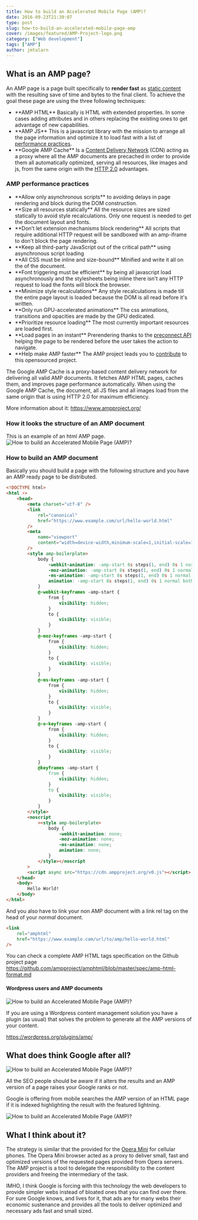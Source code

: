 ```yaml
---
title: How to build an Accelerated Mobile Page (AMP)?
date: 2016-09-23T21:39:07
type: post
slug: how-to-build-an-accelerated-mobile-page-amp
cover: /images/featured/AMP-Project-logo.png
category: ["Web development"]
tags: ["AMP"]
author: jmtalarn
---
```


## What is an AMP page?

An AMP page is a page built specifically to **render fast** as <a href="http://blog.jmtalarn.com/the-undervalued-static-web-sites/" target="\_blank">static content</a> with the resulting save of time and bytes to the final client. To achieve the goal these page are using the three following techniques:

<!--more-->

<ul>
<li>**AMP HTML** Basically is HTML with extended properties. In some cases adding attributes and in others replacing the existing ones to get advantage of new capabilities.</li>
<li>**AMP JS** This is a javascript library with the mission to arrange all the page information and optimize it to load fast with a list of <a href="http://blog.jmtalarn.com/how-to-build-an-accelerated-mobile-page-amp/#ampperformancepractices">performance practices</a>.</li>
<li>**Google AMP Cache** Is a <a href="https://en.wikipedia.org/wiki/Content_delivery_network">Content Delivery Network</a> (CDN) acting as a proxy where all the AMP documents are precached in order to provide them all automatically optimized, serving all resources, like images and js, from the same origin with the <a href="https://en.wikipedia.org/wiki/HTTP/2">HTTP 2.0</a> advantages.</li>
</ul>
<h3 id="ampperformancepractices">AMP performance practices</h3>
<ul>
<li>**Allow only asynchronous scripts** to avoiding delays in page rendering and block during the DOM construction.</li>
<li>**Size all resources statically** All the resource sizes are sized statically to avoid style recalculations. Only one request is needed to get the document layout and fonts.</li>
<li>**Don’t let extension mechanisms block rendering** All scripts that require additional HTTP request will be sandboxed with an amp-iframe to don't block the page rendering.</li>
<li>**Keep all third-party JavaScript out of the critical path** using asynchronous script loading</li>
<li>**All CSS must be inline and size-bound** Minified and write it all on the <head> of the <html ⚡> document.</li>
<li>**Font triggering must be efficient** by being all javascript load asynchronously and the stylesheets being inline there isn't any HTTP request to load the fonts will block the browser.</li>
<li>**Minimize style recalculations** Any style recalculations is made till the entire page layout is loaded because the DOM is all read before it's written.</li>
<li>**Only run GPU-accelerated animations** The css animations, transitions and opacities are made by the GPU dedicated.</li>
<li>**Prioritize resource loading** The most currently important resources are loaded first.</li>
<li>**Load pages in an instant** Prerendering thanks to the <a href="http://www.w3.org/TR/resource-hints/#dfn-preconnect">preconnect API</a> helping the page to be rendered before the user takes the action to navigate.</li>
<li>**Help make AMP faster** The AMP project leads you to <a href="https://www.ampproject.org/docs/support/contribute.html">contribute</a> to this opensourced project.</li>
</ul>
The Google AMP Cache is a proxy-based content delivery network for delivering all valid AMP documents. It fetches AMP HTML pages, caches them, and improves page performance automatically. When using the Google AMP Cache, the document, all JS files and all images load from the same origin that is using HTTP 2.0 for maximum efficiency.

More information about it: <a href="https://www.ampproject.org/">https://www.ampproject.org/</a>

<h3 id="howitlooksthestructureofanampdocument">How it looks the structure of an AMP document</h3>
This is an example of an html AMP page.

<img src="../images/amphtml_sample.png" alt="How to build an Accelerated Mobile Page (AMP)?" />

<h3 id="howtobuildanampdocument">How to build an AMP document</h3>
Basically you should build a page with the following structure and you have an AMP ready page to be distributed.

```html
<!DOCTYPE html>
<html ⚡>
	<head>
		<meta charset="utf-8" />
		<link
			rel="canonical"
			href="https://www.example.com/url/hello-world.html"
		/>
		<meta
			name="viewport"
			content="width=device-width,minimum-scale=1,initial-scale=1"
		/>
		<style amp-boilerplate>
			body {
				-webkit-animation: -amp-start 8s steps(1, end) 0s 1 normal both;
				-moz-animation: -amp-start 8s steps(1, end) 0s 1 normal both;
				-ms-animation: -amp-start 8s steps(1, end) 0s 1 normal both;
				animation: -amp-start 8s steps(1, end) 0s 1 normal both;
			}
			@-webkit-keyframes -amp-start {
				from {
					visibility: hidden;
				}
				to {
					visibility: visible;
				}
			}
			@-moz-keyframes -amp-start {
				from {
					visibility: hidden;
				}
				to {
					visibility: visible;
				}
			}
			@-ms-keyframes -amp-start {
				from {
					visibility: hidden;
				}
				to {
					visibility: visible;
				}
			}
			@-o-keyframes -amp-start {
				from {
					visibility: hidden;
				}
				to {
					visibility: visible;
				}
			}
			@keyframes -amp-start {
				from {
					visibility: hidden;
				}
				to {
					visibility: visible;
				}
			}
		</style>
		<noscript
			><style amp-boilerplate>
				body {
					-webkit-animation: none;
					-moz-animation: none;
					-ms-animation: none;
					animation: none;
				}
			</style></noscript
		>
		<script async src="https://cdn.ampproject.org/v0.js"></script>
	</head>
	<body>
		Hello World!
	</body>
</html>
```

And you also have to link your non AMP document with a link rel tag on the head of your _normal_ document.

```html
<link
	rel="amphtml"
	href="https://www.example.com/url/to/amp/hello-world.html"
/>
```

You can check a complete AMP HTML tags specification on the Github project page <a href="https://github.com/ampproject/amphtml/blob/master/spec/amp-html-format.md">https://github.com/ampproject/amphtml/blob/master/spec/amp-html-format.md</a>

<h4 id="wordpressusersandampdocuments">Wordpress users and AMP documents</h4>
<img src="../images/banner-1544x500.png" alt="How to build an Accelerated Mobile Page (AMP)?" />

If you are using a Wordpress content management solution you have a plugin (as usual) that solves the problem to generate all the AMP versions of your content.

<a href="https://wordpress.org/plugins/amp/">https://wordpress.org/plugins/amp/</a>

<h2 id="whatdoesthinkgoogleafterall">What does think Google after all?</h2>
<img src="../images/AMP-alert---Google-Search.png" alt="How to build an Accelerated Mobile Page (AMP)?" />

<warning>All the SEO people should be aware if it alters the results and an AMP version of a page raises your Google ranks or not.</warning>

Google is offering from mobile searches the AMP version of an HTML page if it is indexed highlighting the result with the featured lightning.

<img src="../images/2016-09-23-09_12_49-Clipboard.png" alt="How to build an Accelerated Mobile Page (AMP)?" />

<h2 id="whatithinkaboutit">What I think about it?</h2>
The strategy is similar that the provided for the <a href="http://www.opera.com/mobile">Opera Mini</a> for cellular phones. The Opera Mini browser acted as a proxy to deliver small, fast and optimized versions of the requested pages provided from Opera servers. The AMP project is a tool to delegate the responsibility to the content providers and freeing the intermediary of the task.

IMHO, I think Google is forcing with this technology the web developers to provide simpler webs instead of bloated ones that you can find over there. For sure Google knows, and lives for it, that ads are for many webs their economic sustenance and provides all the tools to deliver optimized and necessary ads fast and small sized.
